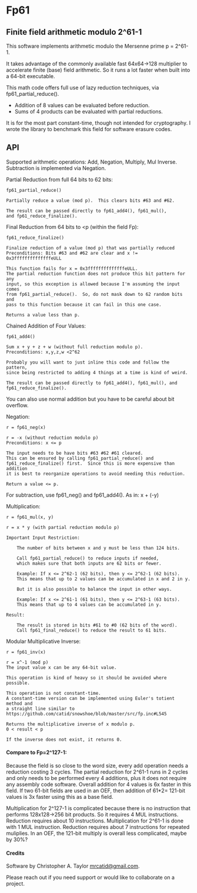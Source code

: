 # Fp61
## Finite field arithmetic modulo 2^61-1

This software implements arithmetic modulo the Mersenne prime p = 2^61-1.

It takes advantage of the commonly available fast 64x64->128 multiplier
to accelerate finite (base) field arithmetic.  So it runs a lot faster
when built into a 64-bit executable.

This math code offers full use of lazy reduction techniques,
via fp61_partial_reduce().
+ Addition of 8 values can be evaluated before reduction.
+ Sums of 4 products can be evaluated with partial reductions.

It is for the most part constant-time, though not intended for cryptography.
I wrote the library to benchmark this field for software erasure codes.

## API

Supported arithmetic operations: Add, Negation, Multiply, Mul Inverse.
Subtraction is implemented via Negation.

Partial Reduction from full 64 bits to 62 bits:

    fp61_partial_reduce()

    Partially reduce a value (mod p).  This clears bits #63 and #62.

    The result can be passed directly to fp61_add4(), fp61_mul(),
    and fp61_reduce_finalize().

Final Reduction from 64 bits to <p (within the field Fp):

    fp61_reduce_finalize()

    Finalize reduction of a value (mod p) that was partially reduced
    Preconditions: Bits #63 and #62 are clear and x != 0x3ffffffffffffffeULL

    This function fails for x = 0x3ffffffffffffffeULL.
    The partial reduction function does not produce this bit pattern for any
    input, so this exception is allowed because I'm assuming the input comes
    from fp61_partial_reduce().  So, do not mask down to 62 random bits and
    pass to this function because it can fail in this one case.

    Returns a value less than p.

Chained Addition of Four Values:

    fp61_add4()

    Sum x + y + z + w (without full reduction modulo p).
    Preconditions: x,y,z,w <2^62

    Probably you will want to just inline this code and follow the pattern,
    since being restricted to adding 4 things at a time is kind of weird.

    The result can be passed directly to fp61_add4(), fp61_mul(), and
    fp61_reduce_finalize().

You can also use normal addition but you have to be careful about bit overflow.

Negation:

    r = fp61_neg(x)

    r = -x (without reduction modulo p)
    Preconditions: x <= p

    The input needs to be have bits #63 #62 #61 cleared.
    This can be ensured by calling fp61_partial_reduce() and
    fp61_reduce_finalize() first.  Since this is more expensive than addition
    it is best to reorganize operations to avoid needing this reduction.

    Return a value <= p.

For subtraction, use fp61_neg() and fp61_add4().
As in: x + (-y)

Multiplication:

    r = fp61_mul(x, y)

    r = x * y (with partial reduction modulo p)

    Important Input Restriction:

        The number of bits between x and y must be less than 124 bits.

        Call fp61_partial_reduce() to reduce inputs if needed,
        which makes sure that both inputs are 62 bits or fewer.

        Example: If x <= 2^62-1 (62 bits), then y <= 2^62-1 (62 bits).
        This means that up to 2 values can be accumulated in x and 2 in y.

        But it is also possible to balance the input in other ways.

        Example: If x <= 2^61-1 (61 bits), then y <= 2^63-1 (63 bits).
        This means that up to 4 values can be accumulated in y.

    Result:

        The result is stored in bits #61 to #0 (62 bits of the word).
        Call fp61_final_reduce() to reduce the result to 61 bits.

Modular Multiplicative Inverse:

    r = fp61_inv(x)

    r = x^-1 (mod p)
    The input value x can be any 64-bit value.

    This operation is kind of heavy so it should be avoided where possible.

    This operation is not constant-time.
    A constant-time version can be implemented using Euler's totient method and
    a straight line similar to https://github.com/catid/snowshoe/blob/master/src/fp.inc#L545

    Returns the multiplicative inverse of x modulo p.
    0 < result < p

    If the inverse does not exist, it returns 0.


#### Compare to Fp=2^127-1:

Because the field is so close to the word size, every add operation needs
a reduction costing 3 cycles.  The partial reduction for 2^61-1 runs in 2
cycles and only needs to be performed every 4 additions, plus it does not
require any assembly code software.
Overall addition for 4 values is 6x faster in this field.  If two 61-bit
fields are used in an OEF, then addition of 61*2= 121-bit values is 3x
faster using this as a base field.

Multiplication for 2^127-1 is complicated because there is no instruction
that performs 128x128->256 bit products.  So it requires 4 MUL instructions.
Reduction requires about 10 instructions.
Multiplication for 2^61-1 is done with 1 MUL instruction.
Reduction requires about 7 instructions for repeated muliplies.
In an OEF, the 121-bit multiply is overall less complicated, maybe by 30%?


#### Credits

Software by Christopher A. Taylor <mrcatid@gmail.com>.

Please reach out if you need support or would like to collaborate on a project.
